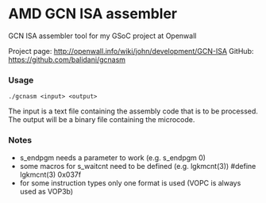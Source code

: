 AMD GCN ISA assembler
=====================

GCN ISA assembler tool for my GSoC project at Openwall

Project page: http://openwall.info/wiki/john/development/GCN-ISA
GitHub: https://github.com/balidani/gcnasm

### Usage

    ./gcnasm <input> <output>
    
The input is a text file containing the assembly code that is to be processed. The output will be a binary file containing the microcode.

### Notes

* s_endpgm needs a parameter to work (e.g. s_endpgm 0)
* some macros for s_waitcnt need to be defined (e.g. lgkmcnt(3))
      #define lgkmcnt(3) 0x037f
* for some instruction types only one format is used (VOPC is always used as VOP3b)